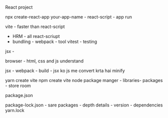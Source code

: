 React project

npx create-react-app your-app-name - react-script - app run

vite - faster than react-script

- HRM - all react-scriupt
- bundling - webpack - tool
  vitest - testing

jsx -

browser - html, css and js understand

jsx - webpack - build - jsx ko js me convert krta hai
minify

yarn create vite
npm create vite
node package manger - libraries- packages - store room

package.json

package-lock.json - sare packages - depth details - version - dependencies
yarn.lock
